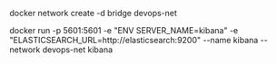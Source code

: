 

docker network create -d bridge devops-net

docker run -p 5601:5601 -e "ENV SERVER_NAME=kibana" -e "ELASTICSEARCH_URL=http://elasticsearch:9200" --name kibana --network devops-net kibana
